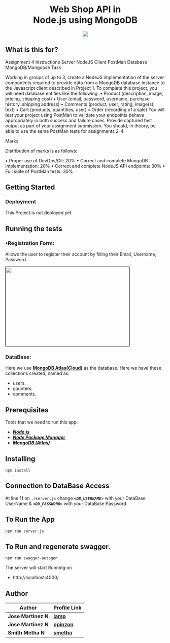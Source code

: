 <h1 align="center">
    <b>Web Shop API in<br> Node.js using MongoDB </b> 
<br>
</h1>


<p align="center">
  <a href="/LICENSE"><img src="https://img.shields.io/github/license/guruhariharaun/Registration-and-Login-Form-in-Nodejs-and-MongoDB.svg?style=flat-square"></a>
</p>


## What is this for?
Assignment 4
Instructions
Server NodeJS
Client PostMan
Database MongoDB/Mongoose
Task

Working in groups of up to 3, create a NodeJS implementation of the server components required to provide data from a MongoDB database instance to the Javascript client described in Project 1.
To complete this project, you will need database entities like the following:
• Product (description, image, pricing, shipping cost)
• User (email, password, username, purchase history, shipping address)
• Comments (product, user, rating, image(s), text)
• Cart (products, quantities, user)
• Order (recording of a sale)
You will test your project using PostMan to validate your endpoints behave appropriately in both success and failure cases. Provide captured test output as part of your assignment submission. You should, in theory, be able to use the same PostMan tests for assignments 2-4.


Marks

Distribution of marks is as follows:

• Proper use of DevOps/Git: 20%
• Correct and complete MongoDB implementation: 20%
• Correct and complete NodeJS API endpoints: 30%
• Full suite of PostMan tests: 30%

## Getting Started

### Deployment
This Project is not deployed yet.

## Running the tests

### •Registration Form:
Allows the user to register their account by filling their Email, Username, Password.

<img src="https://dev.azure.com/Jmartinezpineda4056/7fc0b520-5dad-49ab-a6f6-6d72204fad0f/_apis/git/repositories/0707e200-be92-4daf-987d-73de9331912d/items?path=/docs/swagger.png&versionDescriptor%5BversionOptions%5D=0&versionDescriptor%5BversionType%5D=0&versionDescriptor%5Bversion%5D=master&resolveLfs=true&%24format=octetStream&api-version=5.0" height="250" width="390" style="border: 1px solid black;">
 

### DataBase:
Here we use **[MongoDB Atlas(Cloud)](https://www.mongodb.com/cloud/atlas)** as the database. Here we have these collections created, named as:
- users.
- counters.
- comments.

 

## Prerequisites
Tools that we need to run this app:

- ***[Node.js](https://nodejs.org/en/)***
- ***[Node Package Manager](https://www.npmjs.com/get-npm)***
- ***[MongoDB (Atlas)](https://www.mongodb.com/cloud/atlas)***


## Installing
```
npm install
```
## Connection to DataBase Access
At line 11 on ```./server.js``` change ***```<DB_USERNAME>```*** with your DataBase UserName & ***```<DB_PASSWORD>```*** with your DataBase Password.

## To Run the App 
```
npm run server.js
```
## To Run and  regenerate swagger.
```
npm run swagger-autogen
```

The server will start Running on
+ http://localhost:4000/


## Author

| Author                | Profile Link                                       |
| --------------------- | :------------------------------------------------- |
| **Jose Martinez N** | **[jamp](https://github.com/joshepp)** |
| **Jose Martinez N** | **[opinzon](https://github.com/oscarpinzon)** |
| **Smith Metha N** | **[smetha](https://github.com/)** |

 